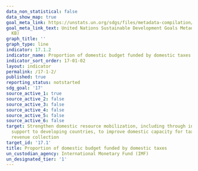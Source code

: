 ```yaml
---
data_non_statistical: false
data_show_map: true
goal_meta_link: https://unstats.un.org/sdgs/files/metadata-compilation/Metadata-Goal-17.pdf
goal_meta_link_text: United Nations Sustainable Development Goals Metadata (PDF 469
  KB)
graph_title: ''
graph_type: line
indicator: 17.1.2
indicator_name: Proportion of domestic budget funded by domestic taxes
indicator_sort_order: 17-01-02
layout: indicator
permalink: /17-1-2/
published: true
reporting_status: notstarted
sdg_goal: '17'
source_active_1: true
source_active_2: false
source_active_3: false
source_active_4: false
source_active_5: false
source_active_6: false
target: Strengthen domestic resource mobilization, including through international
  support to developing countries, to improve domestic capacity for tax and other
  revenue collection
target_id: '17.1'
title: Proportion of domestic budget funded by domestic taxes
un_custodian_agency: International Monetary Fund (IMF)
un_designated_tier: '1'
---
```

